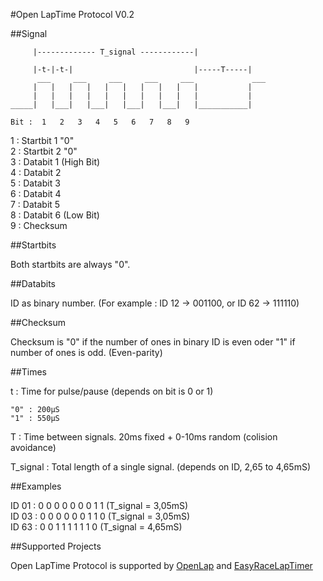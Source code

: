 #Open LapTime Protocol
V0.2


##Signal

```
     |------------- T_signal ------------|

     |-t-|-t-|                           |-----T-----|
      ___     ___     ___     ___     ___             ___
     |   |   |   |   |   |   |   |   |   |           |
     |   |   |   |   |   |   |   |   |   |           |
_____|   |___|   |___|   |___|   |___|   |___________|

Bit :  1   2   3   4   5   6   7   8   9
```


1 : Startbit 1 "0"  
2 : Startbit 2 "0"  
3 : Databit 1 (High Bit)  
4 : Databit 2  
5 : Databit 3  
6 : Databit 4  
7 : Databit 5  
8 : Databit 6 (Low Bit)  
9 : Checksum  


##Startbits

Both startbits are always "0".


##Databits

ID as binary number. (For example : ID 12 -> 001100, or ID 62 -> 111110)


##Checksum

Checksum is "0" if the number of ones in binary ID is even oder "1" if number of ones is odd. (Even-parity)


##Times

t : Time for pulse/pause (depends on bit is 0 or 1)  

    "0" : 200µS
    "1" : 550µS

T : Time between signals. 20ms fixed + 0-10ms random (colision avoidance)

T_signal : Total length of a single signal. (depends on ID, 2,65 to 4,65mS)


##Examples

ID 01 : 0 0  0 0 0 0 0 1  1  (T_signal = 3,05mS)  
ID 03 : 0 0  0 0 0 0 1 1  0  (T_signal = 3,05mS)  
ID 63 : 0 0  1 1 1 1 1 1  0  (T_signal = 4,65mS)  


##Supported Projects

Open LapTime Protocol is supported by [OpenLap](https://github.com/YannikW/Open-Lap) and [EasyRaceLapTimer](https://github.com/polyvision/EasyRaceLapTimer)
	

